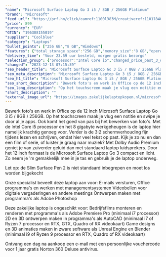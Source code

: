 ```yaml
---
"name": "Microsoft Surface Laptop Go 3 i5 / 8GB / 256GB Platinum"
"brand": "Microsoft"
"feed_url": "https://prf.hn/click/camref:1100l383M/creativeref:1101l84031/destination:https%3A%2F%2Fwww.coolblue.nl%2Fproduct%2F935348"
"price": 899
"currency": "EUR"
"GTIN": "196388155019"
"supplier": "Coolblue"
"category": "Laptops"
"bullet_points": ["256 GB","8 GB","Windows"]
"features": {"total_storage_space":"256 GB","memory_size":"8 GB","operating_system":"Windows"}
"delivery_time": "Voor 23.59 uur besteld, morgen gratis bezorgd"
"selection_group": {"processor":"Intel Core i5","changed_price_past_3_days":false,"product_family":"Surface Laptop GO"}
"changed": "2023-12-13 07:15:39"
"seo_header_title": "Microsoft Surface Laptop Go 3 i5 / 8GB / 256GB Platinum"
"seo_meta_description": "Microsoft Surface Laptop Go 3 i5 / 8GB / 256GB Platinum"
"seo_h1_title": "Microsoft Surface Laptop Go 3 i5 / 8GB / 256GB Platinum"
"seo_short_description": "Bewerk foto's en werk in Office op de 12 inch Microsoft Surface Laptop Go 3 i5 / 8GB / 256GB."
"seo_long_description": "Op het touchscreen maak je vlug een notitie en swipe je door al je apps. Ook komt het goed van pas bij het bewerken van foto's. Met de Intel Core i5 processor en het 8 gigabyte werkgeheugen is de laptop hier namelijk krachtig genoeg voor. Verder is de 3:2 schermverhouding fijn tijdens lezen en schrijven, omdat hier veel tekst op past. Kijk je zo nu en dan een film of serie, of luister je graag naar muziek? Met Dolby Audio Premium geniet je van zuiverder geluid dan met standaard laptop luidsprekers. Door het 12 inch formaat is de Microsoft Surface Laptop Go 3 compact en licht. Zo neem je 'm gemakkelijk mee in je tas en gebruik je de laptop onderweg. \r\n\r\nLet op: de Slim Surface Pen 2 is niet standaard inbegrepen en moet los worden bijgekocht\r\n\r\nOnze specialist beveelt deze laptop aan voor:\r\nE-mails versturen, Office programma's en werken met managementsystemen\r\nVideobellen voor digitale vergaderingen en andere meetings\r\nOntwerpen maken met programma's als Adobe Photoshop\r\n\r\n\r\nDeze zakelijke laptop is ongeschikt voor:\r\nBedrijfsfilms monteren en renderen met programma's als Adobe Premiere Pro (minimaal i7 processor)\r\n2D en 3D ontwerpen maken in programma's als AutoCAD (minimaal i7 of Ryzen 7 processor en RTX, GTX, Quadro of RX videokaart)\r\nGame designs en 3D animaties maken in zware software als Unreal Engine en Blender (minimaal i9 of Ryzen 9 processor en RTX, Quadro of RX videokaart)\r\n\r\n\r\n\r\nOntvang een dag na aankoop een e-mail met een persoonlijke vouchercode voor 1 jaar gratis Norton 360 Deluxe antivirus."
"short_description": ""
"external_image_url": "https://images.zakelijkelaptopkopen.nl/microsoft-surface-laptop-go-3-i5-8gb-256gb-platinum.webp"
---
```


Bewerk foto's en werk in Office op de 12 inch Microsoft Surface Laptop Go 3 i5 / 8GB / 256GB. Op het touchscreen maak je vlug een notitie en swipe je door al je apps. Ook komt het goed van pas bij het bewerken van foto's. Met de Intel Core i5 processor en het 8 gigabyte werkgeheugen is de laptop hier namelijk krachtig genoeg voor. Verder is de 3:2 schermverhouding fijn tijdens lezen en schrijven, omdat hier veel tekst op past. Kijk je zo nu en dan een film of serie, of luister je graag naar muziek? Met Dolby Audio Premium geniet je van zuiverder geluid dan met standaard laptop luidsprekers. Door het 12 inch formaat is de Microsoft Surface Laptop Go 3 compact en licht. Zo neem je 'm gemakkelijk mee in je tas en gebruik je de laptop onderweg. 

Let op: de Slim Surface Pen 2 is niet standaard inbegrepen en moet los worden bijgekocht

Onze specialist beveelt deze laptop aan voor:
E-mails versturen, Office programma's en werken met managementsystemen
Videobellen voor digitale vergaderingen en andere meetings
Ontwerpen maken met programma's als Adobe Photoshop


Deze zakelijke laptop is ongeschikt voor:
Bedrijfsfilms monteren en renderen met programma's als Adobe Premiere Pro (minimaal i7 processor)
2D en 3D ontwerpen maken in programma's als AutoCAD (minimaal i7 of Ryzen 7 processor en RTX, GTX, Quadro of RX videokaart)
Game designs en 3D animaties maken in zware software als Unreal Engine en Blender (minimaal i9 of Ryzen 9 processor en RTX, Quadro of RX videokaart)



Ontvang een dag na aankoop een e-mail met een persoonlijke vouchercode voor 1 jaar gratis Norton 360 Deluxe antivirus.